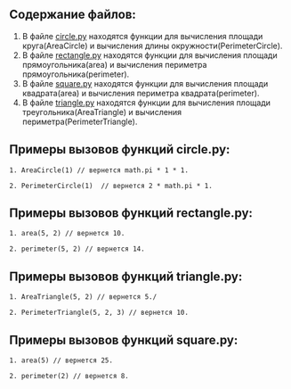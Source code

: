## Содержание файлов:
1. В файле [circle.py](https://github.com/ssokov/geometric_lib/blob/new_branch/circle.py) находятся функции для вычисления площади круга(AreaCircle) и вычисления длины окружности(PerimeterCircle).
2. В файле [rectangle.py](https://github.com/ssokov/geometric_lib/blob/new_branch/rectangle.py) находятся функции для вычисления площади прямоугольника(area) и вычисления периметра прямоугольника(perimeter).
3. В файле [square.py](https://github.com/ssokov/geometric_lib/blob/new_branch/square.py) находятся функции для вычисления площади квадрата(area) и вычисления периметра квадрата(perimeter).
4. В файле [triangle.py](https://github.com/ssokov/geometric_lib/blob/new_branch/triangle.py) находятся функции для вычисления площади треугольника(AreaTriangle) и вычисления периметра(PerimeterTriangle).

## Примеры вызовов функций circle.py:

    1. AreaCircle(1) // вернется math.pi * 1 * 1.

    2. PerimeterCircle(1)  // вернется 2 * math.pi * 1.

## Примеры вызовов функций rectangle.py:

    1. area(5, 2) // вернется 10.

    2. perimeter(5, 2) // вернется 14.

## Примеры вызовов функций triangle.py:

    1. AreaTriangle(5, 2) // вернется 5./

    2. PerimeterTriangle(5, 2, 3) // вернется 10.

## Примеры вызовов функций square.py:

    1. area(5) // вернется 25.

    2. perimeter(2) // вернется 8.




